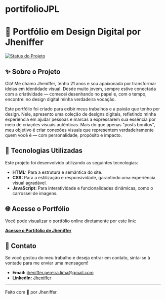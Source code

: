 # portifolioJPL
# 🎨 Portfólio em Design Digital por Jheniffer

[![Status do Projeto](https://img.shields.io/badge/Status-Concluído-brightgreen)](https://jhenifferqualified.github.io/portifolioJPL/)

## ✨ Sobre o Projeto

Olá! Me chamo Jheniffer, tenho 21 anos e sou apaixonada por transformar ideias em identidade visual. Desde muito jovem, sempre estive conectada com a criatividade — comecei desenhando no papel e, com o tempo, encontrei no design digital minha verdadeira vocação.

Este portfólio foi criado para exibir meus trabalhos e a paixão que tenho por design. Nele, apresento uma coleção de designs digitais, refletindo minha experiência em ajudar pessoas e marcas a expressarem sua essência por meio de criações visuais autênticas. Mais do que apenas "posts bonitos", meu objetivo é criar conexões visuais que representem verdadeiramente quem você é — com personalidade, propósito e impacto.

## 🚀 Tecnologias Utilizadas

Este projeto foi desenvolvido utilizando as seguintes tecnologias:

* **HTML:** Para a estrutura e semântica do site.
* **CSS:** Para a estilização e responsividade, garantindo uma experiência visual agradável.
* **JavaScript:** Para interatividade e funcionalidades dinâmicas, como o carrossel de imagens.

## 🌐 Acesse o Portfólio

Você pode visualizar o portfólio online diretamente por este link:

[**Acesse o Portifólio de Jheniffer**](https://jhenifferqualified.github.io/portifolioJPL/)

## 📧 Contato

Se você gostou do meu trabalho e deseja entrar em contato, sinta-se à vontade para me enviar uma mensagem!

* **Email:** jheniffer.pereira.lima@gmail.com
* **LinkedIn:** [Jheniffer](www.linkedin.com/in/jheniffer-lima-35582b25a)

---

Feito com 💜 por Jheniffer.
